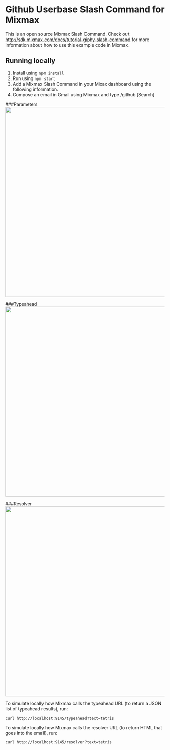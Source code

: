 # Github Userbase Slash Command for Mixmax

This is an open source Mixmax Slash Command.
Check out <http://sdk.mixmax.com/docs/tutorial-giphy-slash-command> for more information about
how to use this example code in Mixmax.

## Running locally

1. Install using `npm install`
2. Run using `npm start`
3. Add a Mixmax Slash Command in your Mixax dashboard using the following information. 
4. Compose an email in Gmail using Mixmax and type /github [Search]

###Parameters<br>
<img src="https://raw.githubusercontent.com/kevintaehyungkim/mixmax-github-slash-command/master/screenshots/parameters.png" width="600">

###Typeahead<br>
<img src="https://raw.githubusercontent.com/kevintaehyungkim/mixmax-github-slash-command/master/screenshots/typeahead.png" width="600">

###Resolver<br>
<img src="https://raw.githubusercontent.com/kevintaehyungkim/mixmax-github-slash-command/master/screenshots/resolver.png" width="600">

To simulate locally how Mixmax calls the typeahead URL (to return a JSON list of typeahead results), run:

```
curl http://localhost:9145/typeahead?text=tetris
```

To simulate locally how Mixmax calls the resolver URL (to return HTML that goes into the email), run:

```
curl http://localhost:9145/resolver?text=tetris
```
